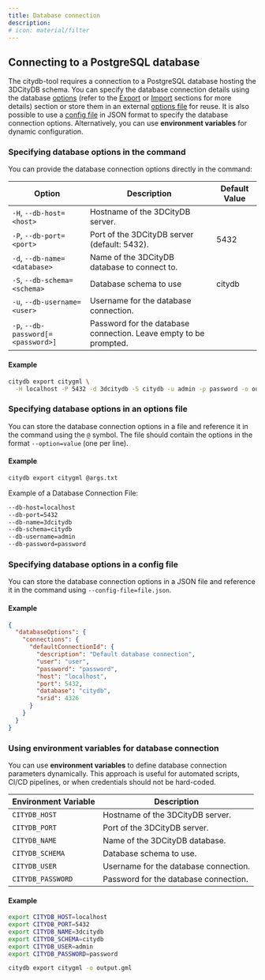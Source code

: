```yaml
---
title: Database connection
description:
# icon: material/filter
---
```


## Connecting to a PostgreSQL database

The citydb-tool requires a connection to a PostgreSQL database hosting the 3DCityDB schema. You can specify the database
connection details using the database [options](#specifying-database-options-in-the-command)
(refer to the [Export](export_shared_options.md) or [Import](import_citygml.md) sections for more details) section or store them
in an external [options file](#specifying-database-options-in-an-options-file) for reuse.
It is also possible to use a [config file](#specifying-database-options-in-a-config-file) in JSON format to
specify the database connection options. Alternatively, you can use **environment variables** for dynamic configuration.

### Specifying database options in the command

You can provide the database connection options directly in the command:

| Option                  | Description                                        | Default Value |
|-------------------------|----------------------------------------------------|-----------|
| `-H`, `--db-host=<host>` | Hostname of the 3DCityDB server.                   |           |
| `-P`, `--db-port=<port>` | Port of the 3DCityDB server (default: 5432).       | 5432      |
| `-d`, `--db-name=<database>` | Name of the 3DCityDB database to connect to.   |           |
| `-S`, `--db-schema=<schema>` | Database schema to use | citydb |
| `-u`, `--db-username=<user>` | Username for the database connection.          |           |
| `-p`, `--db-password[=<password>]` | Password for the database connection. Leave empty to be prompted. |           |

#### Example

```bash
citydb export citygml \
  -H localhost -P 5432 -d 3dcitydb -S citydb -u admin -p password -o output.gml
```

### Specifying database options in an options file

You can store the database connection options in a file and reference it in the command using the `@` symbol.  The file should contain the options in the format `--option=value` (one per line).

#### Example

```bash
citydb export citygml @args.txt
```

Example of a Database Connection File:

```bash
--db-host=localhost
--db-port=5432
--db-name=3dcitydb
--db-schema=citydb
--db-username=admin
--db-password=password
```

### Specifying database options in a config file

You can store the database connection options in a JSON file and reference it in the command using `--config-file=file.json`.

#### Example

```json
{
  "databaseOptions": {
    "connections": {
      "defaultConnectionId": {
        "description": "Default database connection",
        "user": "user",
        "password": "password",
        "host": "localhost",
        "port": 5432,
        "database": "citydb",
        "srid": 4326
      }
    }
  }
}
```

### Using environment variables for database connection

You can use **environment variables** to define database connection parameters dynamically. This approach is useful for automated scripts, CI/CD pipelines, or when credentials should not be hard-coded.

| Environment Variable        | Description                               |
|-----------------------------|-------------------------------------------|
| `CITYDB_HOST`               | Hostname of the 3DCityDB server.          |
| `CITYDB_PORT`               | Port of the 3DCityDB server.|
| `CITYDB_NAME`               | Name of the 3DCityDB database.           |
| `CITYDB_SCHEMA`             | Database schema to use.|
| `CITYDB_USER`               | Username for the database connection.    |
| `CITYDB_PASSWORD`           | Password for the database connection.    |

#### Example

```bash
export CITYDB_HOST=localhost
export CITYDB_PORT=5432
export CITYDB_NAME=3dcitydb
export CITYDB_SCHEMA=citydb
export CITYDB_USER=admin
export CITYDB_PASSWORD=password

citydb export citygml -o output.gml
```
